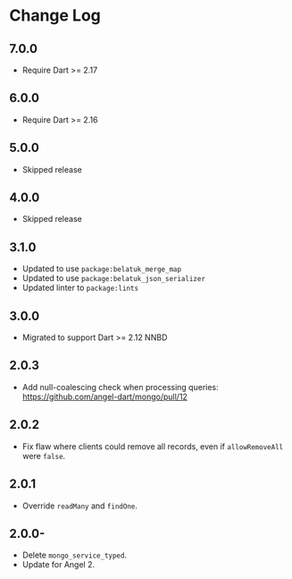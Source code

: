 # Change Log

## 7.0.0

* Require Dart >= 2.17

## 6.0.0

* Require Dart >= 2.16

## 5.0.0

* Skipped release

## 4.0.0

* Skipped release

## 3.1.0

* Updated to use `package:belatuk_merge_map`
* Updated to use `package:belatuk_json_serializer`
* Updated linter to `package:lints`

## 3.0.0

* Migrated to support Dart >= 2.12 NNBD

## 2.0.3

* Add null-coalescing check when processing queries: <https://github.com/angel-dart/mongo/pull/12>

## 2.0.2

* Fix flaw where clients could remove all records, even if `allowRemoveAll` were `false`.

## 2.0.1

* Override `readMany` and `findOne`.

## 2.0.0-

* Delete `mongo_service_typed`.
* Update for Angel 2.
